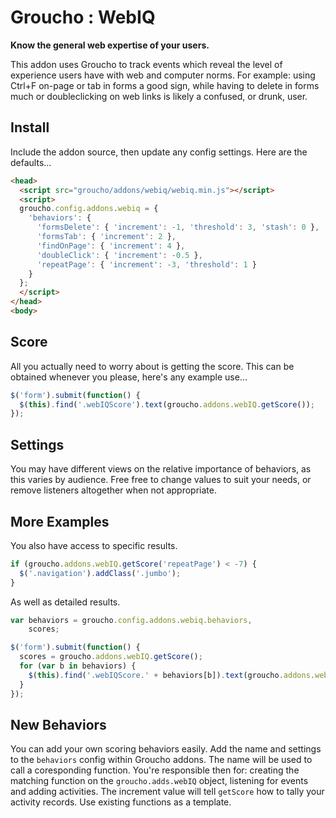 Groucho : WebIQ
==============

**Know the general web expertise of your users.**

This addon uses Groucho to track events which reveal the level of experience users have with web and computer norms. For example: using Ctrl+F on-page or tab in forms a good sign, while having to delete in forms much or doubleclicking on web links is likely a confused, or drunk, user.

## Install
Include the addon source, then update any config settings. Here are the defaults...

```html
<head>
  <script src="groucho/addons/webiq/webiq.min.js"></script>
  <script>
  groucho.config.addons.webiq = {
    'behaviors': {
      'formsDelete': { 'increment': -1, 'threshold': 3, 'stash': 0 },
      'formsTab': { 'increment': 2 },
      'findOnPage': { 'increment': 4 },
      'doubleClick': { 'increment': -0.5 },
      'repeatPage': { 'increment': -3, 'threshold': 1 }
    }
  };
  </script>
</head>
<body>
```

## Score
All you actually need to worry about is getting the score. This can be obtained whenever you please, here's any example use...

```javascript
$('form').submit(function() {
  $(this).find('.webIQScore').text(groucho.addons.webIQ.getScore());
});
```

## Settings
You may have different views on the relative importance of behaviors, as this varies by audience. Free free to change values to suit your needs, or remove listeners altogether when not appropriate.

## More Examples

You also have access to specific results.

```javascript
if (groucho.addons.webIQ.getScore('repeatPage') < -7) {
  $('.navigation').addClass('.jumbo');
}
```

As well as detailed results.
```javascript
var behaviors = groucho.config.addons.webiq.behaviors,
    scores;

$('form').submit(function() {
  scores = groucho.addons.webIQ.getScore();
  for (var b in behaviors) {
    $(this).find('.webIQScore.' + behaviors[b]).text(groucho.addons.webIQ.getScore(behaviors[b]));
  }
});
```

## New Behaviors
You can add your own scoring behaviors easily. Add the name and settings to the `behaviors` config within Groucho addons. The name will be used to call a coresponding function. You're responsible then for: creating the matching function on the `groucho.adds.webIQ` object, listening for events and adding activities. The increment value will tell `getScore` how to tally your activity records. Use existing functions as a template.
